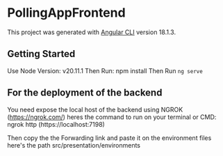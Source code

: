 # PollingAppFrontend

This project was generated with [Angular CLI](https://github.com/angular/angular-cli) version 18.1.3.



## Getting Started
Use Node Version: v20.11.1
Then Run: npm install
Then Run `ng serve`


## For the deployment of the backend
You need expose the local host of the backend using NGROK (https://ngrok.com/)
heres the command to run on your terminal or CMD: ngrok http (https://localhost:7198)

Then copy the the Forwarding link and paste it on the environment files here's the path  src/presentation/environments